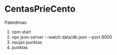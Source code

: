 # CentasPrieCento

Paleidimas:
1. npm start
2. npx json-server --watch data/db.json --port 8000
3. naujas punktas
4. punktas
